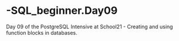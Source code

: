 # -SQL_beginner.Day09
Day 09 of the PostgreSQL Intensive at School21 - Creating and using function blocks in databases.
